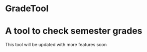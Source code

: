 ﻿# GradeTool
 <h1> A tool to check semester grades</h1>
 <p> This tool will be updated with more features soon</p>
